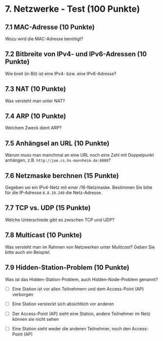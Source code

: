 # 7. Netzwerke - Test (100 Punkte)

## 7.1 MAC-Adresse (10 Punkte)
Wozu wird die MAC-Adresse benötigt?


## 7.2 Bitbreite von IPv4- und IPv6-Adressen (10 Punkte)
Wie breit (in Bit) ist eine IPv4- bzw. eine IPv6-Adresse?


## 7.3 NAT (10 Punkte)
Was versteht man unter NAT?


## 7.4 ARP (10 Punkte)
Welchem Zweck dient ARP?


## 7.5 Anhängsel an URL (10 Punkte)
Warum muss man manchmal an eine URL noch eine Zahl mit Doppelpunkt anhängen, z.B. `http://joe.cs.hs-mannheim.de:8080`?


## 7.6 Netzmaske berchnen (15 Punkte)
Gegeben sei ein IPv4-Netz mit einer /16-Netzmaske. Bestimmen Sie bitte für die IP-Adresse `8.8.19.240` die Netz-Adresse.


## 7.7 TCP vs. UDP (15 Punkte)
Welche Unterschiede gibt es zwischen TCP und UDP?


## 7.8 Multicast (10 Punkte)
Was versteht man im Rahmen von Netzwerken unter *Multicast*? Geben Sie bitte auch ein Beispiel.


## 7.9 Hidden-Station-Problem (10 Punkte)
Was ist das Hidden-Station-Problem, auch Hidden-Node-Problem genannt?

  * [ ] Eine Station ist vor allen Teilnehmern und dem Access-Point (AP) verborgen
  * [ ] Eine Station versteckt sich absichtlich vor anderen
  * [ ] Der Access-Point (AP) sieht eine Station, andere Teilnehmer im Netz können sie nicht sehen
  * [ ] Eine Station sieht weder die anderen Teilnehmer, noch den Access-Point (AP)

